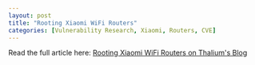 ```yaml
---
layout: post
title: "Rooting Xiaomi WiFi Routers"
categories: [Vulnerability Research, Xiaomi, Routers, CVE]
---
```


Read the full article here: [Rooting Xiaomi WiFi Routers on Thalium's Blog](https://blog.thalium.re/posts/rooting-xiaomi-wifi-routers/)